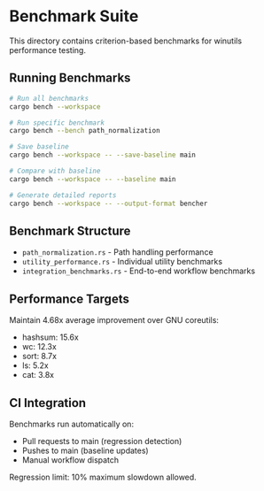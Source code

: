 # Benchmark Suite

This directory contains criterion-based benchmarks for winutils performance testing.

## Running Benchmarks

```bash
# Run all benchmarks
cargo bench --workspace

# Run specific benchmark
cargo bench --bench path_normalization

# Save baseline
cargo bench --workspace -- --save-baseline main

# Compare with baseline
cargo bench --workspace -- --baseline main

# Generate detailed reports
cargo bench --workspace -- --output-format bencher
```

## Benchmark Structure

- `path_normalization.rs` - Path handling performance
- `utility_performance.rs` - Individual utility benchmarks
- `integration_benchmarks.rs` - End-to-end workflow benchmarks

## Performance Targets

Maintain 4.68x average improvement over GNU coreutils:

- hashsum: 15.6x
- wc: 12.3x
- sort: 8.7x
- ls: 5.2x
- cat: 3.8x

## CI Integration

Benchmarks run automatically on:

- Pull requests to main (regression detection)
- Pushes to main (baseline updates)
- Manual workflow dispatch

Regression limit: 10% maximum slowdown allowed.
